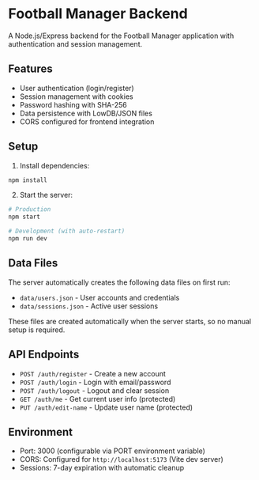 # Football Manager Backend

A Node.js/Express backend for the Football Manager application with authentication and session management.

## Features

- User authentication (login/register)
- Session management with cookies
- Password hashing with SHA-256
- Data persistence with LowDB/JSON files
- CORS configured for frontend integration

## Setup

1. Install dependencies:
```bash
npm install
```

2. Start the server:
```bash
# Production
npm start

# Development (with auto-restart)
npm run dev
```

## Data Files

The server automatically creates the following data files on first run:
- `data/users.json` - User accounts and credentials
- `data/sessions.json` - Active user sessions

These files are created automatically when the server starts, so no manual setup is required.

## API Endpoints

- `POST /auth/register` - Create a new account
- `POST /auth/login` - Login with email/password
- `POST /auth/logout` - Logout and clear session
- `GET /auth/me` - Get current user info (protected)
- `PUT /auth/edit-name` - Update user name (protected)

## Environment

- Port: 3000 (configurable via PORT environment variable)
- CORS: Configured for `http://localhost:5173` (Vite dev server)
- Sessions: 7-day expiration with automatic cleanup 